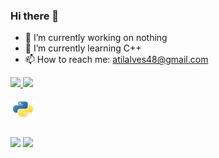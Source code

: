 ### Hi there 👋

- 🔭 I’m currently working on nothing
- 🌱 I’m currently learning C++
- 📫 How to reach me: atilalves48@gmail.com

<div>
  <a href="https://github.com/AtilaAlvesRodrigues">
  <img height="180em" src="https://github-readme-stats.vercel.app/api?username=AtilaAlvesRodrigues&show_icons=true&theme=dracula&include_all_commits=true&count_private=true"/>
  <img height="180em" src="https://github-readme-stats.vercel.app/api/top-langs/?username=AtilaAlvesRodrigues&layout=compact&langs_count=7&theme=dracula"/>
</div>
  
  <div style="display: inline_block"><br>
  <img align="center" alt="Rafa-Python" height="30" width="40" src="https://raw.githubusercontent.com/devicons/devicon/master/icons/python/python-original.svg">
</div>
  
  ##

  <div> 
  <a href = "mailto:atilalves48@gmail.com"><img src="https://img.shields.io/badge/-Gmail-%23333?style=for-the-badge&logo=gmail&logoColor=white" target="_blank"></a>
  <a href="https://www.linkedin.com/in/átila-alves-25809a215/" target="_blank"><img src="https://img.shields.io/badge/-LinkedIn-%230077B5?style=for-the-badge&logo=linkedin&logoColor=white" target="_blank"></a> 
 

</div>
